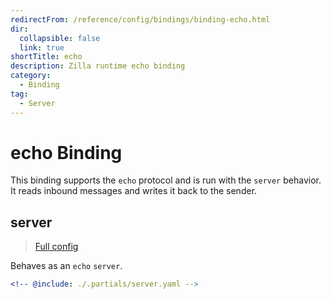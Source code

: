 ```yaml
---
redirectFrom: /reference/config/bindings/binding-echo.html
dir:
  collapsible: false
  link: true
shortTitle: echo
description: Zilla runtime echo binding
category:
  - Binding
tag:
  - Server
---
```


# echo Binding

This binding supports the `echo` protocol and is run with the `server` behavior. It reads inbound messages and writes it back to the sender.

## server

> [Full config](./server.md)

Behaves as an `echo` `server`.

```yaml {3}
<!-- @include: ./.partials/server.yaml -->
```
